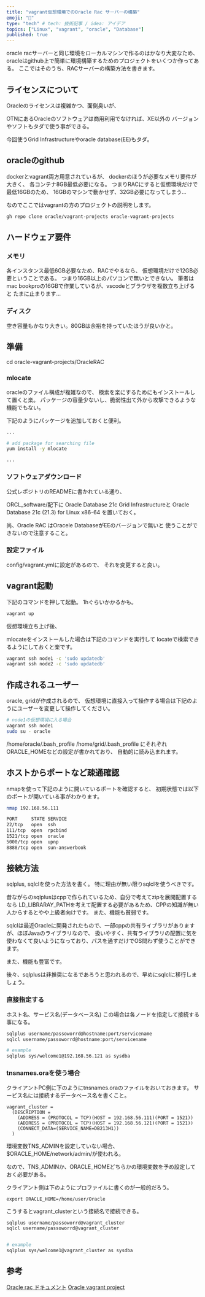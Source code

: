 ```yaml
---
title: "vagrant仮想環境でのOracle Rac サーバーの構築"
emoji: "🌟"
type: "tech" # tech: 技術記事 / idea: アイデア
topics: ["Linux", "vagrant", "oracle", "Database"]
published: true
---
```


oracle racサーバーと同じ環境をローカルマシンで作るのはかなり大変なため、
oracleはgithub上で簡単に環境構築するためのプロジェクトをいくつか作ってある。
ここではそのうち、RACサーバーの構築方法を書きます。

## ライセンスについて

Oracleのライセンスは複雑かつ、面倒臭いが、

OTNにあるOracleのソフトウェアは商用利用でなければ、XE以外の
バージョンやソフトもタダで使う事ができる。

今回使うGrid Infrastructureやoracle database(EE)もタダ。

## oracleのgithub

dockerとvagrant両方用意されているが、
dockerのほうが必要なメモリ要件が大きく、
各コンテナ8GB最低必要になる。
つまりRACにすると仮想環境だけで最低16GBのため、
16GBのマシンで動かせず、32GB必要になってしまう...

なのでここではvagrantの方のプロジェクトの説明をします。

```bash
gh repo clone oracle/vagrant-projects oracle-vagrant-projects
```

## ハードウェア要件

### メモリ

各インスタンス最低6GB必要なため、RACでやるなら、
仮想環境だけで12GB必要ということである。
つまり16GB以上のパソコンで無いとできない。
筆者はmac bookproの16GBで作業しているが、vscodeとブラウザを複数立ち上げると
たまに止まります...

### ディスク

空き容量もかなり大きい。80GBは余裕を持っていたほうが良いかと。

## 準備

cd oracle-vagrant-projects/OracleRAC

### mlocate

oracleのファイル構成が複雑なので、
検索を楽にするためにもインストールして置くと楽。
パッケージの容量少ないし、脆弱性出て外から攻撃できるような機能でもない。

下記のようにパッケージを追加しておくと便利。

```bash:scripts/02_install_os_packages.sh
...

# add package for searching file
yum install -y mlocate

...
```

### ソフトウェアダウンロード

公式レポジトリのREADMEに書かれている通り、

ORCL_software/配下に
Oracle Database 21c Grid Infrastructureと
Oracle Database 21c (21.3) for Linux x86-64
を置いておく。

尚、Oracle RAC  はOracele DatabaseがEEのバージョンで無いと
使うことができないので注意すること。

### 設定ファイル

config/vagrant.ymlに設定があるので、
それを変更すると良い。

## vagrant起動

下記のコマンドを押して起動。
1hぐらいかかるかも。

```bash
vagrant up
```

仮想環境立ち上げ後、

mlocateをインストールした場合は下記のコマンドを実行して
locateで検索できるようにしておくと楽です。

```bash
vagrant ssh node1 -c 'sudo updatedb'
vagrant ssh node2 -c 'sudo updatedb'
```

## 作成されるユーザー

oracle, gridが作成されるので、
仮想環境に直接入って操作する場合は下記のようにユーザーを変更して操作してください。

```bash
# node1の仮想環境に入る場合
vagrant ssh node1
sudo su - oracle
```

/home/oracle/.bash_profile
/home/grid/.bash_profile
にそれぞれORACLE_HOMEなどの設定が書かれており、
自動的に読み込まれます。

## ホストからポートなど疎通確認

nmapを使って下記のように開いているポートを確認すると、
初期状態では以下のポートが開いている事がわかります。

```bash
nmap 192.168.56.111

PORT     STATE SERVICE
22/tcp   open  ssh
111/tcp  open  rpcbind
1521/tcp open  oracle
5000/tcp open  upnp
8888/tcp open  sun-answerbook
```

## 接続方法

sqlplus, sqlclを使った方法を書く。
特に理由が無い限りsqlclを使うべきです。

昔ながらのsqlplusはcppで作られているため、自分で考えてzipを展開配置するなら
LD_LIBRARAY_PATHを考えて配置する必要があるため、CPPの知識が無い人からするとやや上級者向けです。
また、機能も貧弱です。

sqlclは最近Oracleに開発されたもので、一部cppの共有ライブラリがありますが、ほぼJavaのライブラリなので、
扱いやすく、共有ライブラリの配置に気を使わなくて良いようになっており、パスを通すだけでOS問わず使うことができます。

また、機能も豊富です。

後々、sqlplusは非推奨になるであろうと思われるので、早めにsqlclに移行しましょう。

### 直接指定する

ホスト名、サービス名(データベース名)
この場合は各ノードを指定して接続する事になる。

```bash
sqlplus username/passoworrd@hostname:port/servicename
sqlcl username/passoworrd@hostname:port/servicename

# example
sqlplus sys/welcome1@192.168.56.121 as sysdba
```

### tnsnames.oraを使う場合

クライアントPC側に下のようにtnsnames.oraのファイルをおいておきます。
サービス名には接続するデータベース名を書くこと。

```bash:TNS_ADMIN/tnsnames.ora
vagrant_cluster =
  (DESCRIPTION =
    (ADDRESS = (PROTOCOL = TCP)(HOST = 192.168.56.111)(PORT = 1521))
    (ADDRESS = (PROTOCOL = TCP)(HOST = 192.168.56.121)(PORT = 1521))
    (CONNECT_DATA=(SERVICE_NAME=DB213H1))
  )
```

環境変数TNS_ADMINを設定していない場合、
\$ORACLE_HOME/network/admin/が使われる。

なので、TNS_ADMINか、ORACLE_HOMEどちらかの環境変数を予め設定しておく必要がある。

クライアント側は下のようにプロファイルに書くのが一般的だろう。

```bash:/.bashrc
export ORACLE_HOME=/home/user/Oracle
```

こうするとvagrant_clusterという接続名で接続できる。

```bash
sqlplus username/passoworrd@vagrant_cluster
sqlcl username/passoworrd@vagrant_cluster


# example
sqlplus sys/welcome1@vagrant_cluster as sysdba
```

## 参考

[Oracle rac ドキュメント](https://www.oracle.com/technetwork/jp/ondemand/db-technique/b-3-rac-1484714-ja.pdf)
[Oracle vagrant project](https://github.com/oracle/vagrant-projects)
